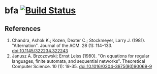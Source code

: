 bfa [![Build Status](https://travis-ci.org/MakeNowJust/bfa.svg?branch=master)](https://travis-ci.org/MakeNowJust/bfa)
===

References
---

1. Chandra, Ashok K.; Kozen, Dexter C.; Stockmeyer, Larry J. (1981).
   "Alternation".
   Journal of the ACM. 28 (1): 114–133.
   [doi:10.1145/322234.322243](https://doi.org/10.1145/322234.322243)
2. Janusz A. Brzozowski; Ernst Leiss (1980).
   "On equations for regular languages, finite automata, and sequential networks".
   Theoretical Computer Science. 10 (1): 19-35.
   [doi:10.1016/0304-3975(80)90069-9](https://doi.org/10.1016/0304-3975(80)90069-9)
